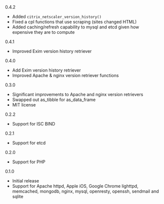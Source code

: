 0.4.2
* Added `citrix_netscaler_version_history()`
* Fixed a cpl functions that use scraping (sites changed HTML)
* Added caching/refresh capability to mysql and etcd given how expensive they are to compute

0.4.1
* Improved Exim version history retriever 

0.4.0
* Add Exim version history retriever
* Improved Apache & nginx version retriever functions

0.3.0
* Significant improvements to Apache and nginx version retrievers
* Swapped out as_tibble for as_data_frame
* MIT license

0.2.2
* Support for ISC BIND

0.2.1
* Support for etcd

0.2.0
* Support for PHP

0.1.0 
* Initial release
* Support for Apache httpd, Apple iOS, Google Chrome lighttpd, memcached, mongodb, nginx, 
  mysql, openresty, openssh, sendmail and sqlite